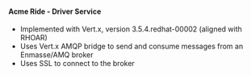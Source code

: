 #### Acme Ride - Driver Service

* Implemented with Vert.x, version 3.5.4.redhat-00002 (aligned with RHOAR)
* Uses Vert.x AMQP bridge to send and consume messages from an Enmasse/AMQ broker
* Uses SSL to connect to the broker

